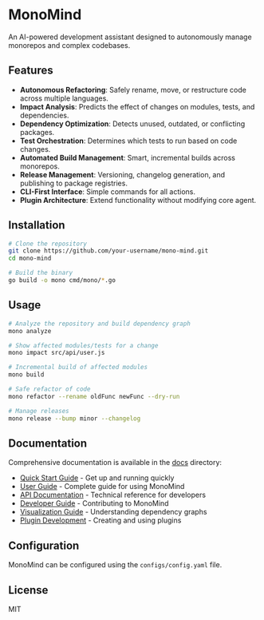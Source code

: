 # MonoMind

An AI-powered development assistant designed to autonomously manage monorepos and complex codebases.

## Features

- **Autonomous Refactoring**: Safely rename, move, or restructure code across multiple languages.
- **Impact Analysis**: Predicts the effect of changes on modules, tests, and dependencies.
- **Dependency Optimization**: Detects unused, outdated, or conflicting packages.
- **Test Orchestration**: Determines which tests to run based on code changes.
- **Automated Build Management**: Smart, incremental builds across monorepos.
- **Release Management**: Versioning, changelog generation, and publishing to package registries.
- **CLI-First Interface**: Simple commands for all actions.
- **Plugin Architecture**: Extend functionality without modifying core agent.

## Installation

```bash
# Clone the repository
git clone https://github.com/your-username/mono-mind.git
cd mono-mind

# Build the binary
go build -o mono cmd/mono/*.go
```

## Usage

```bash
# Analyze the repository and build dependency graph
mono analyze

# Show affected modules/tests for a change
mono impact src/api/user.js

# Incremental build of affected modules
mono build

# Safe refactor of code
mono refactor --rename oldFunc newFunc --dry-run

# Manage releases
mono release --bump minor --changelog
```

## Documentation

Comprehensive documentation is available in the [docs](docs/) directory:

- [Quick Start Guide](docs/QUICK_START.md) - Get up and running quickly
- [User Guide](docs/USER_GUIDE.md) - Complete guide for using MonoMind
- [API Documentation](docs/API.md) - Technical reference for developers
- [Developer Guide](docs/DEVELOPER_GUIDE.md) - Contributing to MonoMind
- [Visualization Guide](docs/VISUALIZATION_GUIDE.md) - Understanding dependency graphs
- [Plugin Development](docs/PLUGIN_GUIDE.md) - Creating and using plugins

## Configuration

MonoMind can be configured using the `configs/config.yaml` file.

## License

MIT